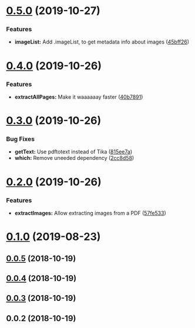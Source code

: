 # [0.5.0](https://github.com/pixelastic/pietro/compare/0.4.0...0.5.0) (2019-10-27)


### Features

* **imageList:** Add .imageList, to get metadata info about images ([45bff26](https://github.com/pixelastic/pietro/commit/45bff2616191f475ee83f149a86350bdaa25a090))

# [0.4.0](https://github.com/pixelastic/pietro/compare/0.3.0...0.4.0) (2019-10-26)


### Features

* **extractAllPages:** Make it waaaaaay faster ([40b7891](https://github.com/pixelastic/pietro/commit/40b7891c0ee05244b0d33909822258ce64e54776))

# [0.3.0](https://github.com/pixelastic/pietro/compare/0.2.0...0.3.0) (2019-10-26)


### Bug Fixes

* **getText:** Use pdftotext instead of Tika ([815ee7a](https://github.com/pixelastic/pietro/commit/815ee7a5a6e56693527bc9a225ba580b2570a147))
* **which:** Remove uneeded dependency ([2cc8d58](https://github.com/pixelastic/pietro/commit/2cc8d58fe7fc99b09b253c7fa366a587dc0c3980))

# [0.2.0](https://github.com/pixelastic/pietro/compare/0.1.0...0.2.0) (2019-10-26)


### Features

* **extractImages:** Allow extracting images from a PDF ([57fe533](https://github.com/pixelastic/pietro/commit/57fe53334cf728d977741e3387cd14b939754ada))



# [0.1.0](https://github.com/pixelastic/pietro/compare/0.0.5...0.1.0) (2019-08-23)



## [0.0.5](https://github.com/pixelastic/pietro/compare/0.0.4...0.0.5) (2018-10-19)



## [0.0.4](https://github.com/pixelastic/pietro/compare/0.0.3...0.0.4) (2018-10-19)



## [0.0.3](https://github.com/pixelastic/pietro/compare/0.0.2...0.0.3) (2018-10-19)



## 0.0.2 (2018-10-19)

